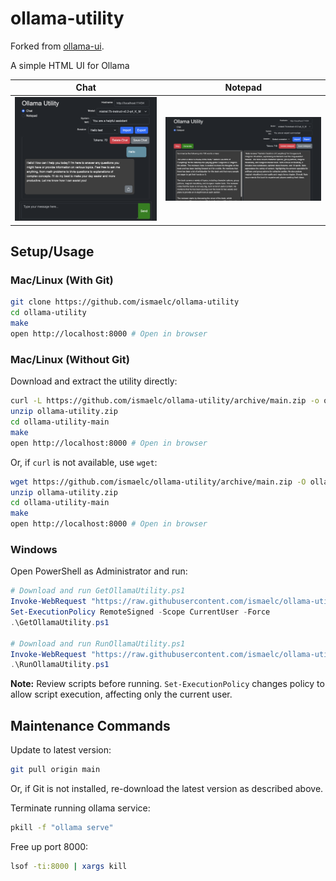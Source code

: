 # ollama-utility

Forked from [ollama-ui](https://github.com/ollama-ui/ollama-ui).

A simple HTML UI for Ollama


| Chat | Notepad |
| ---- | ------- |
| ![Chat](images/ollama-utility-01.png) | ![Notepad](images/ollama-utility-02.png) |

## Setup/Usage

### Mac/Linux (With Git)

```bash
git clone https://github.com/ismaelc/ollama-utility
cd ollama-utility
make
open http://localhost:8000 # Open in browser
```

### Mac/Linux (Without Git)

Download and extract the utility directly:

```bash
curl -L https://github.com/ismaelc/ollama-utility/archive/main.zip -o ollama-utility.zip
unzip ollama-utility.zip
cd ollama-utility-main
make
open http://localhost:8000 # Open in browser
```

Or, if `curl` is not available, use `wget`:

```bash
wget https://github.com/ismaelc/ollama-utility/archive/main.zip -O ollama-utility.zip
unzip ollama-utility.zip
cd ollama-utility-main
make
open http://localhost:8000 # Open in browser
```

### Windows

Open PowerShell as Administrator and run:

```powershell
# Download and run GetOllamaUtility.ps1
Invoke-WebRequest "https://raw.githubusercontent.com/ismaelc/ollama-utility/main/windows/GetOllamaUtility.ps1" -OutFile "GetOllamaUtility.ps1"
Set-ExecutionPolicy RemoteSigned -Scope CurrentUser -Force
.\GetOllamaUtility.ps1

# Download and run RunOllamaUtility.ps1
Invoke-WebRequest "https://raw.githubusercontent.com/ismaelc/ollama-utility/main/windows/RunOllamaUtility.ps1" -OutFile "RunOllamaUtility.ps1"
.\RunOllamaUtility.ps1
```

**Note:** Review scripts before running. `Set-ExecutionPolicy` changes policy to allow script execution, affecting only the current user.

## Maintenance Commands

Update to latest version:

```bash
git pull origin main
```

Or, if Git is not installed, re-download the latest version as described above.

Terminate running ollama service:

```bash
pkill -f "ollama serve"
```

Free up port 8000:

```bash
lsof -ti:8000 | xargs kill
```
